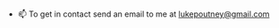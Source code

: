 - 📫 To get in contact send an email to me at lukepoutney@gmail.com

<!---
lukepoutney/lukepoutney is a ✨ special ✨ repository because its `README.md` (this file) appears on your GitHub profile.
You can click the Preview link to take a look at your changes.
--->
